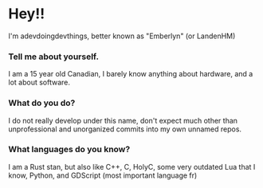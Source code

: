 # Hey!!
I'm adevdoingdevthings, better known as "Emberlyn" (or LandenHM)
### Tell me about yourself.
I am a 15 year old Canadian, I barely know anything about hardware, and a lot about software.
### What do you do?
I do not really develop under this name, don't expect much other than unprofessional and unorganized commits into my own unnamed repos.
### What languages do you know?
I am a Rust stan, but also like C++, C, HolyC, some very outdated Lua that I know, Python, and GDScript (most important language fr)
